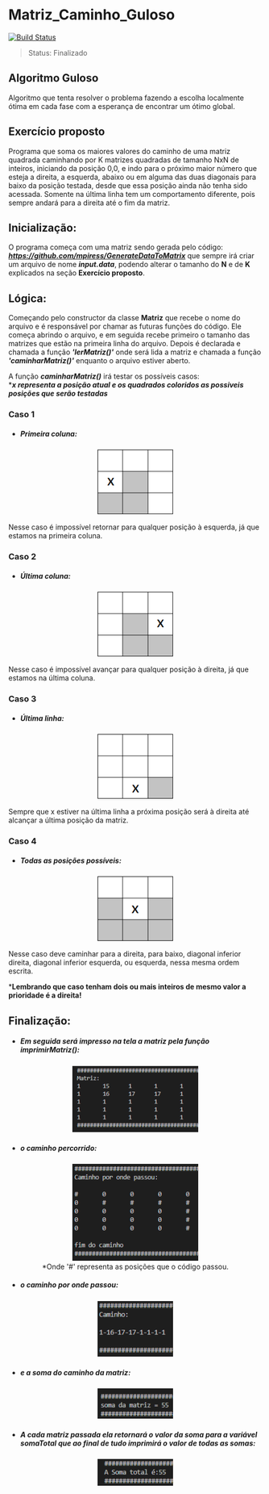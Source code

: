 # Matriz_Caminho_Guloso
[![Build Status](https://img.shields.io/badge/C%2B%2B-Language-green)](https://travis-ci.org/joemccann/dillinger)

>Status: Finalizado
## Algoritmo Guloso
Algoritmo que tenta resolver o problema fazendo a escolha localmente ótima em cada fase com a esperança de encontrar um ótimo global.

## Exercício proposto

Programa que soma os maiores valores do caminho de uma matriz quadrada caminhando por K matrizes quadradas de tamanho NxN de inteiros, iniciando da posição 0,0, e indo para o próximo maior número que esteja a direita, a esquerda, abaixo ou em alguma das duas diagonais para baixo da posição testada, desde que essa posição ainda não tenha sido acessada. Somente na última linha tem um comportamento diferente, pois sempre andará para a direita até o fim da matriz.

## Inicialização:
O programa começa com uma matriz sendo gerada pelo código: 
***https://github.com/mpiress/GenerateDataToMatrix*** que sempre irá criar um arquivo de nome ***input.data***, podendo alterar o tamanho do **N** e de **K** explicados na seção **Exercício proposto**.

## Lógica:
Começando pelo constructor da classe **Matriz** que recebe o nome do arquivo e é responsável por chamar as futuras funções do código.
Ele começa abrindo o arquivo, e em seguida recebe primeiro o tamanho das matrizes que estão na primeira linha do arquivo. Depois é declarada e chamada a função ***'lerMatriz()'*** onde será lida a matriz e chamada a função ***'caminharMatriz()'*** enquanto o arquivo estiver aberto.

A função ***caminharMatriz()*** irá testar os possíveis casos:
<br>
****x representa a posição atual e os quadrados coloridos as possiveis posições que serão testadas***

### **Caso 1** 
+ ##### Primeira coluna:
<p align="center">
  <img src="img/PosicaoPrimeiraColuna.png" width="150" title="Primeira Coluna">
</p>
Nesse caso é impossível retornar para qualquer posição à esquerda, já que estamos na primeira coluna.

### **Caso 2** 
+ ##### Última coluna:
<p align="center">
  <img src="img/PosicaoUltimaColuna.png" width="150" title="Última Coluna">
</p>
Nesse caso é impossível avançar para qualquer posição à direita, já que estamos na última coluna.

### **Caso 3** 
+ ##### Última linha:
<p align="center">
  <img src="img/PosicaoUltimaLinha.png" width="150" title="Última Linha">
</p>
Sempre que x estiver na última linha a próxima posição será à direita até alcançar a última posição da matriz.

### **Caso 4** 
+ ##### Todas as posições possíveis:
<p align="center">
  <img src="img/PosicoesPossiveis.png" width="150" title="Posições Possíveis">
</p>
Nesse caso deve caminhar para a direita, para baixo, diagonal inferior direita, diagonal inferior esquerda, ou esquerda, nessa mesma ordem escrita.

***Lembrando que caso tenham dois ou mais inteiros de mesmo valor a prioridade é a direita!**

## Finalização:
+ ##### Em seguida será impresso na tela a matriz pela função ***imprimirMatriz()***:
<p align="center">
  <img src="img/imagemMatriz.png" width="250" title="Matriz Impressa">
</p>

+ ##### o caminho percorrido: 
<p align="center">
  <img src="img/imagemCaminhoPercorrido.png" width="250" title="Caminho Percorrido"><br>
 *Onde '#' representa as posições que o código passou.
</p>


+ ##### o caminho por onde passou:
<p align="center">
  <img src="img/imagemCaminho.png" width="150" title="Caminho">
</p>

+ ##### e a soma do caminho da matriz:
<p align="center">
  <img src="img/imagemSomaMatriz.png" width="150" title="Soma">
</p>

+ ##### A cada matriz passada ela retornará o valor da soma para a variável ***somaTotal*** que ao final de tudo imprimirá o valor de todas as somas:
<p align="center">
  <img src="img/imagemSomaTotal.png" width="150" title="Soma Total">
</p>